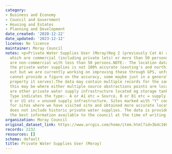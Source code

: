 ```yaml
---
category:
- Business and Economy
- Council and Government
- Housing and Estates
- Planning and Development
date_created: '2020-12-22'
date_updated: '2023-12-12'
license: No licence
maintainer: Moray Council
notes: <p>Private Water Supplies User (Moray)Reg 2 (previously Cat A) are supplies
  which are commercial (including private lets) or more than 50 persons Category B
  are non-commercial with less than 50 persons.NOTE:- The location data we hold for
  the private water supplies is not 100% accurate (easting's and northing's can be
  out but we are currently working on improving these through GPS, unfortunately I
  cannot provide a figure on the accuracy, some maybe just in a general area of the
  property it serves).The data may contain multiple records for the same source reference,
  this may be where either multiple source abstractions points are located or there
  are other private water supply infrastructure located eg storage tanks. The location
  Type indicates the type:- A or A1 etc = Source, B or B1 etc = supply infrastructure,
  U or U1 etc = unused supply infrastructure. Sites marked with "Y" confirmed are
  for sites where we have visited site and obtained more accurate locations. The list
  does not include historic private water supplies. The data is provided based on
  the best information available to the council at the time of writing.</p>
organization: Moray Council
original_dataset_link: https://www.arcgis.com/home/item.html?id=3bdc1668ba8a4140ae2a18f246621b9e
records: 2232
resources: []
schema: default
title: Private Water Supplies User (Moray)
---
```

